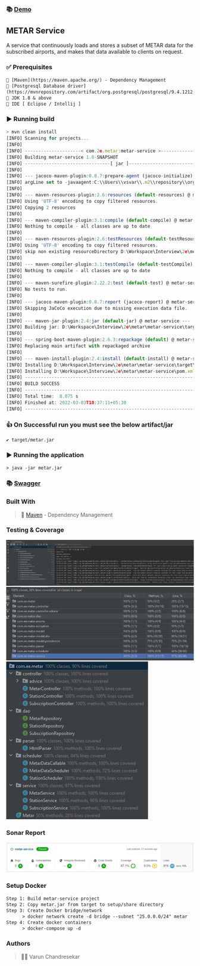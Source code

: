 ### 📚 [Demo](https://vc-iot.app/metar/api-docs/swagger-ui/index.html)

## METAR Service
A service that continuously loads and stores a subset of METAR data for the
subscribed airports, and makes that data available to clients on request.

### ✅ Prerequisites
    🔸 [Maven](https://maven.apache.org/) - Dependency Management  
    🔸 [Postgresql Database driver](https://mvnrepository.com/artifact/org.postgresql/postgresql/9.4.1212.jre7)  
    🔸 JDK 1.8 & above  
    🔸 IDE [ Eclipse / Intellij ]  

### ▶️ Running build
```javascript
> mvn clean install
[INFO] Scanning for projects...
[INFO] 
[INFO] ---------------------< com.2e.metar:metar-service >---------------------
[INFO] Building metar-service 1.0-SNAPSHOT
[INFO] --------------------------------[ jar ]---------------------------------
[INFO] 
[INFO] --- jacoco-maven-plugin:0.8.7:prepare-agent (jacoco-initialize) @ metar-service ---
[INFO] argLine set to -javaagent:C:\\Users\\vsvar\\.m2\\repository\\org\\jacoco\\org.jacoco.agent\\0.8.7\\org.jacoco.agent-0.8.7-runtime.jar=destfile=D:\\Workspace\\Interview\\2e\\metar\\metar-service\\target\\jacoco.exec
[INFO] 
[INFO] --- maven-resources-plugin:2.6:resources (default-resources) @ metar-service ---
[INFO] Using 'UTF-8' encoding to copy filtered resources.
[INFO] Copying 2 resources
[INFO] 
[INFO] --- maven-compiler-plugin:3.1:compile (default-compile) @ metar-service ---
[INFO] Nothing to compile - all classes are up to date
[INFO] 
[INFO] --- maven-resources-plugin:2.6:testResources (default-testResources) @ metar-service ---
[INFO] Using 'UTF-8' encoding to copy filtered resources.
[INFO] skip non existing resourceDirectory D:\Workspace\Interview\2e\metar\metar-service\src\test\resources
[INFO] 
[INFO] --- maven-compiler-plugin:3.1:testCompile (default-testCompile) @ metar-service ---
[INFO] Nothing to compile - all classes are up to date
[INFO] 
[INFO] --- maven-surefire-plugin:2.22.2:test (default-test) @ metar-service ---
[INFO] No tests to run.
[INFO] 
[INFO] --- jacoco-maven-plugin:0.8.7:report (jacoco-report) @ metar-service ---
[INFO] Skipping JaCoCo execution due to missing execution data file.
[INFO] 
[INFO] --- maven-jar-plugin:2.4:jar (default-jar) @ metar-service ---
[INFO] Building jar: D:\Workspace\Interview\2e\metar\metar-service\target\metar-service-1.0-SNAPSHOT.jar
[INFO] 
[INFO] --- spring-boot-maven-plugin:2.6.3:repackage (default) @ metar-service ---
[INFO] Replacing main artifact with repackaged archive
[INFO] 
[INFO] --- maven-install-plugin:2.4:install (default-install) @ metar-service ---
[INFO] Installing D:\Workspace\Interview\2e\metar\metar-service\target\metar-service-1.0-SNAPSHOT.jar to C:\Users\vsvar\.m2\repository\com\2e\metar\metar-service\1.0-SNAPSHOT\metar-service-1.0-SNAPSHOT.jar
[INFO] Installing D:\Workspace\Interview\2e\metar\metar-service\pom.xml to C:\Users\vsvar\.m2\repository\com\2e\metar\metar-service\1.0-SNAPSHOT\metar-service-1.0-SNAPSHOT.pom
[INFO] ------------------------------------------------------------------------
[INFO] BUILD SUCCESS
[INFO] ------------------------------------------------------------------------
[INFO] Total time:  8.075 s
[INFO] Finished at: 2022-03-03T18:37:11+05:30
[INFO] ------------------------------------------------------------------------
```
### 👍  On Successful run you must see the below artifact/jar
    ✔️ target/metar.jar

### ▶️ Running the application
    > java -jar metar.jar

### 📚 [Swagger](http://localhost:13131/api-docs/swagger-ui/index.html?configUrl=/api-docs/swagger-config)

### Built With
> 🔸 [Maven](https://maven.apache.org/) - Dependency Management  

### Testing & Coverage
![](docs/images/TestSuite.jpg)
![](docs/images/Coverage.jpg)
![](docs/images/Coverage_ClassLevel.jpg)

### Sonar Report
![](docs/images/Sonar.jpg)

### Setup Docker
    Step 1: Build metar-service project
    Step 2: Copy metar.jar from target to setup/share directory
    Step 3: Create Docker bridge/network 
          > docker network create -d bridge --subnet "25.0.0.0/24" metar
    Step 4: Create docker containers
          > docker-compose up -d

### Authors
> 🧑‍💻  Varun Chandresekar
